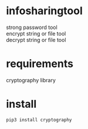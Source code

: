 # infosharingtool
  strong password tool
  <br>
  encrypt string or file  tool
  <br>
  decrypt string or file tool
# requirements
  cryptography library 
# install
    pip3 install cryptography
  
